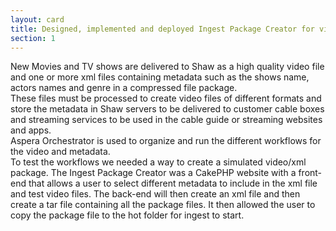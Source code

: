 ```yaml
---
layout: card
title: Designed, implemented and deployed Ingest Package Creator for video metadata testing
section: 1
---
```

New Movies and TV shows are delivered to Shaw as a high quality video file and one or more xml files containing metadata such as the shows name, actors names and genre in a compressed file package.  
These files must be processed to create video files of different formats and store the metadata in Shaw servers to be delivered to customer cable boxes and streaming services to be used in the cable guide or streaming websites and apps.  
Aspera Orchestrator is used to organize and run the different workflows for the video and metadata.  
To test the workflows we needed a way to create a simulated video/xml package. The Ingest Package Creator was a CakePHP website with a front-end that allows a user to select different metadata to include in the xml file and test video files. The back-end will then create an xml file and then create a tar file containing all the package files. It then allowed the user to copy the package file to the hot folder for ingest to start.  